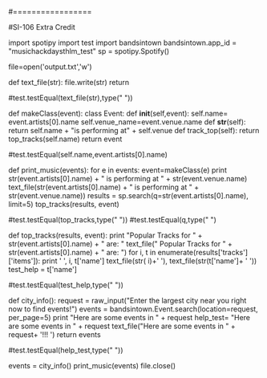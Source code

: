 #=================

#SI-106 Extra Credit


import spotipy
import test
import bandsintown
bandsintown.app_id = "musichackdaysthlm_test"
sp = spotipy.Spotify()



file=open('output.txt','w')

def text_file(str):
	file.write(str)
	return 

#test.testEqual(text_file(str),type(" "))

def makeClass(event):
	class Event: 
		def __init__(self,event):
			self.name= event.artists[0].name
			self.venue_name=event.venue.name
		def __str__(self):
			return self.name + "is performing at" + self.venue
		def track_top(self):
			return top_tracks(self.name)
	return event

#test.testEqual(self.name,event.artists[0].name)


def print_music(events):
	for e in events:
		event=makeClass(e)
		print str(event.artists[0].name) + " is performing at " + str(event.venue.name)
		text_file(str(event.artists[0].name) + " is performing at " + str(event.venue.name))
		results = sp.search(q=str(event.artists[0].name), limit=5)
		top_tracks(results, event)
		
		
#test.testEqual(top_tracks,type(" "))
#test.testEqual(q,type(" ")

def top_tracks(results, event):
	print "Popular Tracks for " + str(event.artists[0].name) + " are: "
	text_file("  Popular Tracks for " + str(event.artists[0].name) + " are: ")
	for i, t in enumerate(results['tracks']['items']):
		print ' ', i, t['name']
		text_file(str( i)+' '), text_file(str(t['name']+ ' '))
		test_help = t['name']
		
#test.testEqual(test_help,type(" "))		

	

def city_info():
	request = raw_input("Enter the largest city near you right now to find events!")
	events = bandsintown.Event.search(location=request, per_page=5)
	print "Here are some events in " + request
	help_test= "Here are some events in " + request
	text_file("Here are some events in " + request+ '!!! ')
	return events

#test.testEqual(help_test,type(" "))

events = city_info()
print_music(events)
file.close()